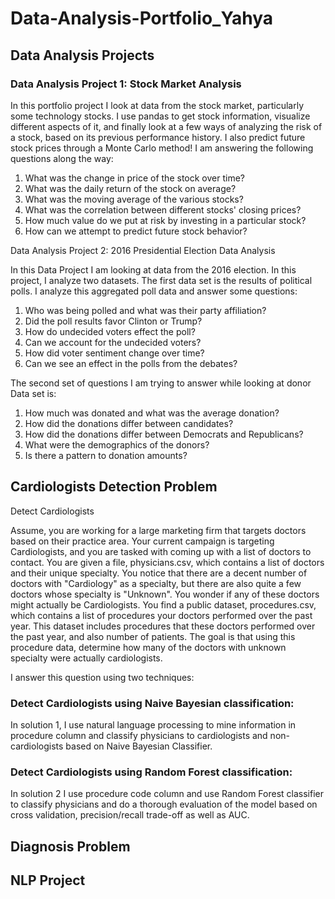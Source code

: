 # Data-Analysis-Portfolio_Yahya

## Data Analysis Projects

### Data Analysis Project 1: Stock Market Analysis

In this portfolio project I look at data from the stock market, particularly some technology stocks. I use pandas to get stock information, visualize different aspects of it, and finally look at a few ways of analyzing the risk of a stock, based on its previous performance history. I also predict future stock prices through a Monte Carlo method!
I am answering the following questions along the way:

1) What was the change in price of the stock over time? 
2) What was the daily return of the stock on average? 
3) What was the moving average of the various stocks? 
4) What was the correlation between different stocks' closing prices? 
5) How much value do we put at risk by investing in a particular stock?
6) How can we attempt to predict future stock behavior?

Data Analysis Project 2: 2016 Presidential Election Data Analysis

In this Data Project I am looking at data from the 2016 election.
In this project, I analyze two datasets. The first data set is the results of political polls. I analyze this aggregated poll data and answer some questions: 

1) Who was being polled and what was their party affiliation? 
2) Did the poll results favor Clinton or Trump? 
3) How do undecided voters effect the poll? 
4) Can we account for the undecided voters? 
5) How did voter sentiment change over time? 
6) Can we see an effect in the polls from the debates?

The second set of questions I am trying to answer while looking at donor Data set is:

1) How much was donated and what was the average donation?
2) How did the donations differ between candidates?
3) How did the donations differ between Democrats and Republicans?
4) What were the demographics of the donors?
5) Is there a pattern to donation amounts?

## Cardiologists Detection Problem

Detect Cardiologists

Assume, you are working for a large marketing firm that targets doctors based on their practice area. Your current campaign is targeting Cardiologists, and you are tasked with coming up with a list of doctors to contact.
You are given a file, physicians.csv, which contains a list of doctors and their unique specialty. You notice that there are a decent number of doctors with "Cardiology" as a specialty, but there are also quite a few doctors whose specialty is "Unknown". You wonder if any of these doctors might actually be Cardiologists.
You find a public dataset, procedures.csv, which contains a list of procedures your doctors performed over the past year. This dataset includes procedures that these doctors performed over the past year, and also number of patients.
The goal is that using this procedure data, determine how many of the doctors with unknown specialty were actually cardiologists.

I answer this question using two techniques:

### Detect Cardiologists using Naive Bayesian classification:

In solution 1, I use natural language processing to mine information in procedure column and classify physicians to cardiologists and non-cardiologists based on Naive Bayesian Classifier.

### Detect Cardiologists using Random Forest classification:

In solution 2 I use procedure code column and use Random Forest classifier to classify physicians and do a thorough evaluation of the model based on cross validation, precision/recall trade-off as well as AUC.

## Diagnosis Problem

## NLP Project


